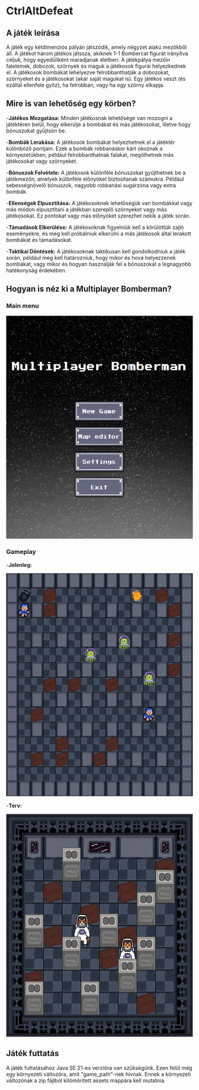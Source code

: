 # CtrlAltDefeat

## A játék leírása

A játék egy kétdimenziós pályán játszódik, amely négyzet alakú mezőkből áll. A játékot három játékos játssza,
akiknek 1-1 Bombercat figurát irányítva céljuk, hogy egyedüliként maradjanak életben.
A játékpálya mezőin falelemek, dobozok, szörnyek és maguk a játékosok figurái helyezkednek el.
A játékosok bombákat lehelyezve felrobbanthatják a dobozokat, szörnyeket és a játékosokat (akár saját magukat is).
Egy játékos veszt (és ezáltal ellenfele győz), ha felrobban, vagy ha egy szörny elkapja.

## Mire is van lehetőség egy körben?

 -**Játékos Mozgatása:**
Minden játékosnak lehetősége van mozogni a játéktéren belül, hogy elkerülje a bombákat és más játékosokat,
 illetve hogy bónuszokat gyűjtsön be.

-**Bombák Lerakása:**
A játékosok bombákat helyezhetnek el a játéktér különböző pontjain. Ezek a bombák robbanáskor kárt okoznak a 
környezetükben, például felrobbanthatnak falakat, megölhetnek más játékosokat vagy szörnyeket.

-**Bónuszok Felvétele:**
A játékosok különféle bónuszokat gyűjthetnek be a játékmezőn, amelyek különféle előnyöket biztosítanak számukra.
Például sebességnövelő bónuszok, nagyobb robbanási sugárzóna vagy extra bombák.

-**Ellenségek Elpusztítása:**
A játékosoknek lehetőségük van bombákkal vagy más módon elpusztítani a játékban szereplő szörnyeket vagy
más játékosokat. Ez pontokat vagy más előnyöket szerezhet nekik a játék során.

-**Támadások Elkerülése:**
A játékosoknak figyelniük kell a körülöttük zajló eseményekre, és meg kell próbálniuk elkerülni a más játékosok
által lerakott bombákat és támadásokat.

-**Taktikai Döntések:**
A játékosoknak taktikusan kell gondolkodniuk a játék során, például meg kell határozniuk, hogy mikor és hova
helyezzenek bombákat, vagy mikor és hogyan használják fel a bónuszokat a legnagyobb hatékonyság érdekében.

## Hogyan is néz ki a Multiplayer Bomberman?

### Main menu

<img alt="Alt text" height="600" src="readme/main_menu.png" width="600"/>

### Gameplay
-**Jelenleg:**

<img alt="Alt text" height="600" src="readme/gameplay_1.png" width="600"/>

-**Terv:**

<img alt="Alt text" height="600" src="readme/gameplay_2.png" width="600"/>

## Játék futtatás
A játék futtatásához Java SE 21-es verzióra van szükségünk. Ezen felül még egy környezeti változóra, amit "game_path"-nek hívnak. Ennek a környezeti változónak a zip fájlból kitömörített assets mappára kell mutatnia. 